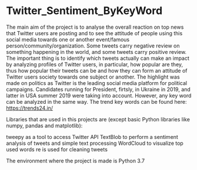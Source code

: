 # Twitter_Sentiment_ByKeyWord

The main aim of the project is to analyse the overall reaction on top news that Twitter users are posting and to see the attitude of people using this social media towards one or another event/famous person/community/organization. Some tweets carry negative review on something happening in the world, and some tweets carry positive review. The important thing is to identify which tweets actually can make an impact by analyzing profiles of Twitter users, in particular, how popular are they, thus how popular their tweets can be and how they can form an attitude of Twitter users society towards one subject or another. The highlight was made on politics as Twitter is the leading social media platform for political campaigns. Candidates running for President, firtsly, in Ukraine in 2019, and latter in USA summer 2019 were taking into account. However, any key word can be analyzed in the same way. The trend key words can be found here: https://trends24.in/

Libraries that are used in this projects are (except basic Python libraries like numpy, pandas and matplotlib):

tweepy as a tool to access Twitter API
TextBlob to perform a sentiment analysis of tweets and simple text processing
WordCloud to visualize top used words
re is used for cleaning tweets

The environment where the project is made is Python 3.7
